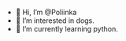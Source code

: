 - 👋 Hi, I’m @Poliinka
- 👀 I’m interested in dogs.
- 🌱 I’m currently learning python.


<!---
Poliinka/Poliinka is a ✨ special ✨ repository because its `README.md` (this file) appears on your GitHub profile.
You can click the Preview link to take a look at your changes.
--->
